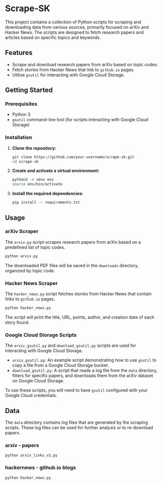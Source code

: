 # Scrape-SK

This project contains a collection of Python scripts for scraping and downloading data from various sources, primarily focused on arXiv and Hacker News. The scripts are designed to fetch research papers and articles based on specific topics and keywords.

## Features

- Scrape and download research papers from arXiv based on topic codes.
- Fetch stories from Hacker News that link to `github.io` pages.
- Utilize `gsutil` for interacting with Google Cloud Storage.

## Getting Started

### Prerequisites

- Python 3
- `gsutil` command-line tool (for scripts interacting with Google Cloud Storage)

### Installation

1.  **Clone the repository:**

    ```bash
    git clone https://github.com/your-username/scrape-sk.git
    cd scrape-sk
    ```

2.  **Create and activate a virtual environment:**

    ```bash
    python3 -m venv env
    source env/bin/activate
    ```

3.  **Install the required dependencies:**

    ```bash
    pip install -r requirements.txt
    ```

## Usage

### arXiv Scraper

The `arxiv.py` script scrapes research papers from arXiv based on a predefined list of topic codes.

```bash
python arxiv.py
```

The downloaded PDF files will be saved in the `downloads` directory, organized by topic code.

### Hacker News Scraper

The `hacker_news.py` script fetches stories from Hacker News that contain links to `github.io` pages.

```bash
python hacker_news.py
```

The script will print the title, URL, points, author, and creation date of each story found.

### Google Cloud Storage Scripts

The `arxiv_gsutil.py` and `download_gsutil.py` scripts are used for interacting with Google Cloud Storage.

- `arxiv_gsutil.py`: An example script demonstrating how to use `gsutil` to copy a file from a Google Cloud Storage bucket.
- `download_gsutil.py`: A script that reads a log file from the `data` directory, filters for specific papers, and downloads them from the arXiv dataset on Google Cloud Storage.

To use these scripts, you will need to have `gsutil` configured with your Google Cloud credentials.

## Data

The `data` directory contains log files that are generated by the scraping scripts. These log files can be used for further analysis or to re-download papers.

### arxiv - papers

    python arxiv_links_v2.py

### hackernews - github.io blogs

    python hacker_news.py
